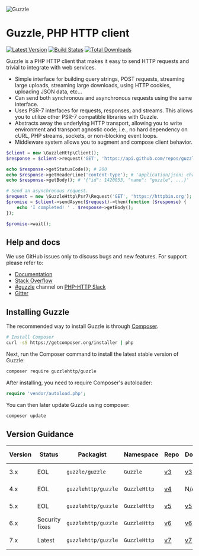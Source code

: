 ![Guzzle](.github/logo.png?raw=true)

# Guzzle, PHP HTTP client

[![Latest Version](https://img.shields.io/github/release/guzzle/guzzle.svg?style=flat-square)](https://github.com/guzzle/guzzle/releases)
[![Build Status](https://img.shields.io/github/workflow/status/guzzle/guzzle/CI?label=ci%20build&style=flat-square)](https://github.com/guzzle/guzzle/actions?query=workflow%3ACI)
[![Total Downloads](https://img.shields.io/packagist/dt/guzzlehttp/guzzle.svg?style=flat-square)](https://packagist.org/packages/guzzlehttp/guzzle)

Guzzle is a PHP HTTP client that makes it easy to send HTTP requests and
trivial to integrate with web services.

- Simple interface for building query strings, POST requests, streaming large
  uploads, streaming large downloads, using HTTP cookies, uploading JSON data,
  etc...
- Can send both synchronous and asynchronous requests using the same interface.
- Uses PSR-7 interfaces for requests, responses, and streams. This allows you
  to utilize other PSR-7 compatible libraries with Guzzle.
- Abstracts away the underlying HTTP transport, allowing you to write
  environment and transport agnostic code; i.e., no hard dependency on cURL,
  PHP streams, sockets, or non-blocking event loops.
- Middleware system allows you to augment and compose client behavior.

```php
$client = new \GuzzleHttp\Client();
$response = $client->request('GET', 'https://api.github.com/repos/guzzle/guzzle');

echo $response->getStatusCode(); # 200
echo $response->getHeaderLine('content-type'); # 'application/json; charset=utf8'
echo $response->getBody(); # '{"id": 1420053, "name": "guzzle", ...}'

# Send an asynchronous request.
$request = new \GuzzleHttp\Psr7\Request('GET', 'https://httpbin.org');
$promise = $client->sendAsync($request)->then(function ($response) {
    echo 'I completed! ' . $response->getBody();
});

$promise->wait();
```

## Help and docs

We use GitHub issues only to discuss bugs and new features. For support please refer to:

- [Documentation](https://docs.guzzlephp.org)
- [Stack Overflow](https://stackoverflow.com/questions/tagged/guzzle)
- [#guzzle](https://app.slack.com/client/T0D2S9JCT/CE6UAAKL4) channel on [PHP-HTTP Slack](https://slack.httplug.io/)
- [Gitter](https://gitter.im/guzzle/guzzle)


## Installing Guzzle

The recommended way to install Guzzle is through
[Composer](https://getcomposer.org/).

```bash
# Install Composer
curl -sS https://getcomposer.org/installer | php
```

Next, run the Composer command to install the latest stable version of Guzzle:

```bash
composer require guzzlehttp/guzzle
```

After installing, you need to require Composer's autoloader:

```php
require 'vendor/autoload.php';
```

You can then later update Guzzle using composer:

 ```bash
composer update
 ```


## Version Guidance

| Version | Status         | Packagist           | Namespace    | Repo                | Docs                | PSR-7 | PHP Version  |
|---------|----------------|---------------------|--------------|---------------------|---------------------|-------|--------------|
| 3.x     | EOL            | `guzzle/guzzle`     | `Guzzle`     | [v3][guzzle-3-repo] | [v3][guzzle-3-docs] | No    | >=5.3.3,<7.0 |
| 4.x     | EOL            | `guzzlehttp/guzzle` | `GuzzleHttp` | [v4][guzzle-4-repo] | N/A                 | No    | >=5.4,<7.0   |
| 5.x     | EOL            | `guzzlehttp/guzzle` | `GuzzleHttp` | [v5][guzzle-5-repo] | [v5][guzzle-5-docs] | No    | >=5.4,<7.4   |
| 6.x     | Security fixes | `guzzlehttp/guzzle` | `GuzzleHttp` | [v6][guzzle-6-repo] | [v6][guzzle-6-docs] | Yes   | >=5.5,<8.0   |
| 7.x     | Latest         | `guzzlehttp/guzzle` | `GuzzleHttp` | [v7][guzzle-7-repo] | [v7][guzzle-7-docs] | Yes   | >=7.2.5,<8.2 |

[guzzle-3-repo]: https://github.com/guzzle/guzzle3
[guzzle-4-repo]: https://github.com/guzzle/guzzle/tree/4.x
[guzzle-5-repo]: https://github.com/guzzle/guzzle/tree/5.3
[guzzle-6-repo]: https://github.com/guzzle/guzzle/tree/6.5
[guzzle-7-repo]: https://github.com/guzzle/guzzle
[guzzle-3-docs]: https://guzzle3.readthedocs.io/
[guzzle-5-docs]: https://docs.guzzlephp.org/en/5.3/
[guzzle-6-docs]: https://docs.guzzlephp.org/en/6.5/
[guzzle-7-docs]: https://docs.guzzlephp.org/en/latest/
